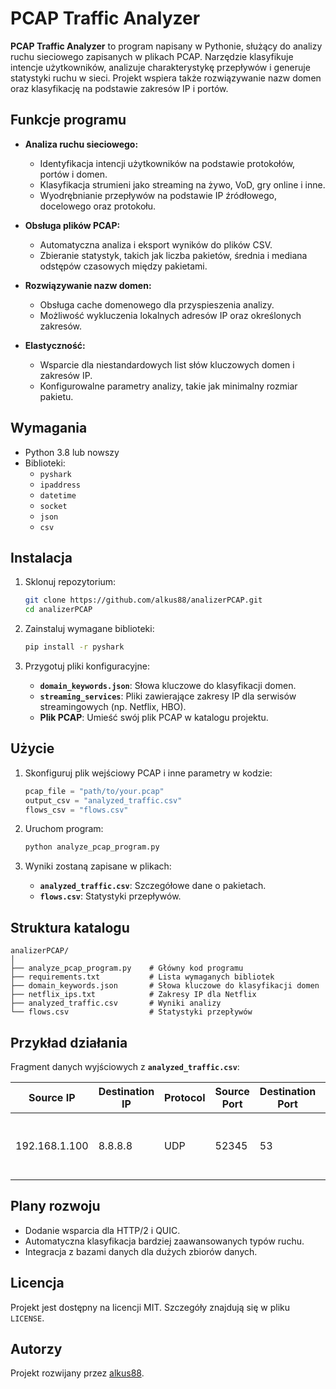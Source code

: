 # PCAP Traffic Analyzer

**PCAP Traffic Analyzer** to program napisany w Pythonie, służący do analizy ruchu sieciowego zapisanych w plikach PCAP. Narzędzie klasyfikuje intencje użytkowników, analizuje charakterystykę przepływów i generuje statystyki ruchu w sieci. Projekt wspiera także rozwiązywanie nazw domen oraz klasyfikację na podstawie zakresów IP i portów.

## Funkcje programu

- **Analiza ruchu sieciowego:**
  - Identyfikacja intencji użytkowników na podstawie protokołów, portów i domen.
  - Klasyfikacja strumieni jako streaming na żywo, VoD, gry online i inne.
  - Wyodrębnianie przepływów na podstawie IP źródłowego, docelowego oraz protokołu.
  
- **Obsługa plików PCAP:**
  - Automatyczna analiza i eksport wyników do plików CSV.
  - Zbieranie statystyk, takich jak liczba pakietów, średnia i mediana odstępów czasowych między pakietami.

- **Rozwiązywanie nazw domen:**
  - Obsługa cache domenowego dla przyspieszenia analizy.
  - Możliwość wykluczenia lokalnych adresów IP oraz określonych zakresów.

- **Elastyczność:**
  - Wsparcie dla niestandardowych list słów kluczowych domen i zakresów IP.
  - Konfigurowalne parametry analizy, takie jak minimalny rozmiar pakietu.

## Wymagania

- Python 3.8 lub nowszy
- Biblioteki:
  - `pyshark`
  - `ipaddress`
  - `datetime`
  - `socket`
  - `json`
  - `csv`

## Instalacja

1. Sklonuj repozytorium:
   ```bash
   git clone https://github.com/alkus88/analizerPCAP.git
   cd analizerPCAP
   ```

2. Zainstaluj wymagane biblioteki:
   ```bash
   pip install -r pyshark
   ```

3. Przygotuj pliki konfiguracyjne:
   - **`domain_keywords.json`**: Słowa kluczowe do klasyfikacji domen.
   - **`streaming_services`**: Pliki zawierające zakresy IP dla serwisów streamingowych (np. Netflix, HBO).
   - **Plik PCAP**: Umieść swój plik PCAP w katalogu projektu.

## Użycie

1. Skonfiguruj plik wejściowy PCAP i inne parametry w kodzie:
   ```python
   pcap_file = "path/to/your.pcap"
   output_csv = "analyzed_traffic.csv"
   flows_csv = "flows.csv"
   ```

2. Uruchom program:
   ```bash
   python analyze_pcap_program.py
   ```

3. Wyniki zostaną zapisane w plikach:
   - **`analyzed_traffic.csv`**: Szczegółowe dane o pakietach.
   - **`flows.csv`**: Statystyki przepływów.

## Struktura katalogu

```plaintext
analizerPCAP/
│
├── analyze_pcap_program.py    # Główny kod programu
├── requirements.txt           # Lista wymaganych bibliotek
├── domain_keywords.json       # Słowa kluczowe do klasyfikacji domen
├── netflix_ips.txt            # Zakresy IP dla Netflix
├── analyzed_traffic.csv       # Wyniki analizy
└── flows.csv                  # Statystyki przepływów
```

## Przykład działania

Fragment danych wyjściowych z **`analyzed_traffic.csv`**:

| Source IP      | Destination IP | Protocol | Source Port | Destination Port | Packet Length | Intention                                  |
|----------------|----------------|----------|-------------|------------------|---------------|--------------------------------------------|
| 192.168.1.100 | 8.8.8.8        | UDP      | 52345       | 53               | 78            | DNS -> Zapytanie domenowe -> Niska latencja |

## Plany rozwoju

- Dodanie wsparcia dla HTTP/2 i QUIC.
- Automatyczna klasyfikacja bardziej zaawansowanych typów ruchu.
- Integracja z bazami danych dla dużych zbiorów danych.

## Licencja

Projekt jest dostępny na licencji MIT. Szczegóły znajdują się w pliku `LICENSE`.

## Autorzy

Projekt rozwijany przez [alkus88](https://github.com/alkus88).
